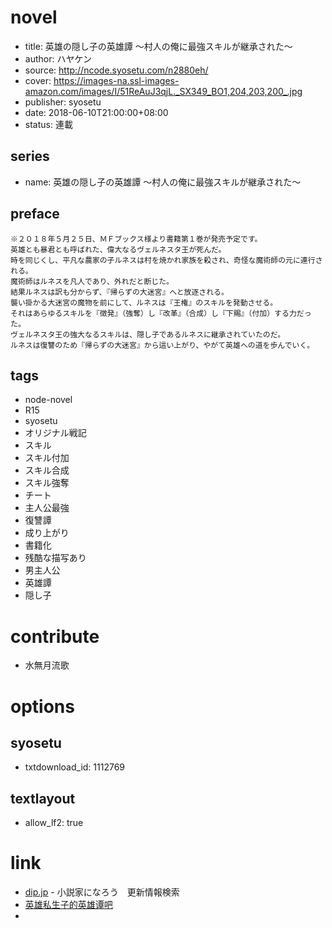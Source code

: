 # novel

- title: 英雄の隠し子の英雄譚 ～村人の俺に最強スキルが継承された～
- author: ハヤケン
- source: http://ncode.syosetu.com/n2880eh/
- cover: https://images-na.ssl-images-amazon.com/images/I/51ReAuJ3qjL._SX349_BO1,204,203,200_.jpg
- publisher: syosetu
- date: 2018-06-10T21:00:00+08:00
- status: 連載

## series

- name: 英雄の隠し子の英雄譚 ～村人の俺に最強スキルが継承された～

## preface


```
※２０１８年５月２５日、ＭＦブックス様より書籍第１巻が発売予定です。
英雄とも暴君とも呼ばれた、偉大なるヴェルネスタ王が死んだ。
時を同じくし、平凡な農家の子ルネスは村を焼かれ家族を殺され、奇怪な魔術師の元に連行される。
魔術師はルネスを凡人であり、外れだと断じた。
結果ルネスは訳も分からず、『帰らずの大迷宮』へと放逐される。
襲い掛かる大迷宮の魔物を前にして、ルネスは『王権』のスキルを発動させる。
それはあらゆるスキルを『徴発』（強奪）し『改革』（合成）し『下賜』（付加）する力だった。
ヴェルネスタ王の強大なるスキルは、隠し子であるルネスに継承されていたのだ。
ルネスは復讐のため『帰らずの大迷宮』から這い上がり、やがて英雄への道を歩んでいく。
```

## tags

- node-novel
- R15
- syosetu
- オリジナル戦記
- スキル
- スキル付加
- スキル合成
- スキル強奪
- チート
- 主人公最強
- 復讐譚
- 成り上がり
- 書籍化
- 残酷な描写あり
- 男主人公
- 英雄譚
- 隠し子

# contribute

- 水無月流歌

# options

## syosetu

- txtdownload_id: 1112769

## textlayout

- allow_lf2: true

# link

- [dip.jp](https://narou.dip.jp/search.php?text=n2880eh&novel=all&genre=all&new_genre=all&length=0&down=0&up=100) - 小説家になろう　更新情報検索
- [英雄私生子的英雄谭吧](https://tieba.baidu.com/f?kw=%E8%8B%B1%E9%9B%84%E7%A7%81%E7%94%9F%E5%AD%90%E7%9A%84%E8%8B%B1%E9%9B%84%E8%B0%AD&ie=utf-8 "英雄私生子的英雄谭")
- 


